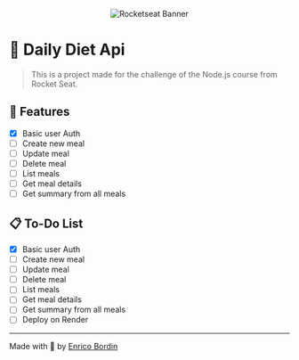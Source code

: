 <p align="center">
  <img src="https://t2.tudocdn.net/572277?w=1920" alt="Rocketseat Banner" />
</p>

# 🚀 Daily Diet Api

> This is a project made for the challenge of the Node.js course from Rocket Seat.

## 📌 Features

- [x] Basic user Auth
- [ ] Create new meal
- [ ] Update meal
- [ ] Delete meal
- [ ] List meals
- [ ] Get meal details
- [ ] Get summary from all meals

## 📋 To-Do List

- [x] Basic user Auth
- [ ] Create new meal
- [ ] Update meal
- [ ] Delete meal
- [ ] List meals
- [ ] Get meal details
- [ ] Get summary from all meals
- [ ] Deploy on Render

---

Made with 💜 by [Enrico Bordin](https://github.com/Sermi13)
